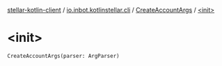 [stellar-kotlin-client](../../index.md) / [io.inbot.kotlinstellar.cli](../index.md) / [CreateAccountArgs](index.md) / [&lt;init&gt;](./-init-.md)

# &lt;init&gt;

`CreateAccountArgs(parser: ArgParser)`